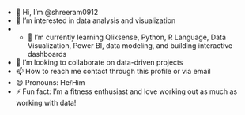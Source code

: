 - 👋 Hi, I’m @shreeram0912
- 👀 I’m interested in data analysis and visualization
- - 🌱 I’m currently learning Qliksense, Python, R Language, Data Visualization, Power BI, data modeling, and building interactive dashboards
- 💞️ I’m looking to collaborate on data-driven projects
- 📫 How to reach me contact through this profile or via email
- 😄 Pronouns: He/Him
- ⚡ Fun fact:  I’m a fitness enthusiast and love working out as much as working with data!

<!---
shreeram0912/shreeram0912 is a ✨ special ✨ repository because its `README.md` (this file) appears on your GitHub profile.
You can click the Preview link to take a look at your changes.
--->
